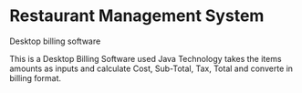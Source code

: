 # Restaurant Management System
Desktop billing software

This is a Desktop Billing Software used Java Technology takes the items 
amounts as inputs and calculate Cost, Sub-Total, Tax, Total and converte
in billing format.
